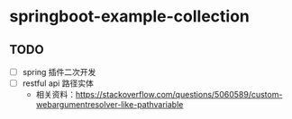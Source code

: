 # springboot-example-collection

## TODO 

- [ ] spring 插件二次开发
- [ ] restful api 路径实体
  - 相关资料：https://stackoverflow.com/questions/5060589/custom-webargumentresolver-like-pathvariable
  
  
  
